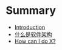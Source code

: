 # Summary

* [Introduction](README.md)
* [什么是软件架构](first-question.md)
* [How can I do X?](second-question.md)

